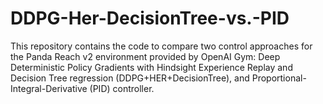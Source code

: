 # DDPG-Her-DecisionTree-vs.-PID
This repository contains the code to compare two control approaches for the Panda Reach v2 environment provided by OpenAI Gym: Deep Deterministic Policy Gradients with Hindsight Experience Replay and Decision Tree regression (DDPG+HER+DecisionTree), and Proportional-Integral-Derivative (PID) controller.
